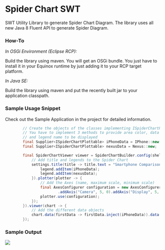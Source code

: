# Spider Chart SWT

SWT Utility Library to generate Spider Chart Diagram. The library uses all new Java 8 Fluent API to generate Spider Diagram.

### How-To

*In OSGi Environment (Eclipse RCP):*

Build the library using maven. You will get an OSGi bundle. You just have to install it in your Equinox runtime by just adding it to your RCP target platform.

*In Java SE:*

Build the library using maven and put the recently built jar to your application classpath.

### Sample Usage Snippet

Check out the Sample Application in the project for detailed information.

``` java
		// Create the objects of the classes implementing ISpiderChartPlottable
		// You have to implement 3 methods to provide area color, data points to be plotted 
		// and legend name to be displayed
		final Supplier<ISpiderChartPlottable> iPhoneData = IPhone::new;
		final Supplier<ISpiderChartPlottable> nexusData = Nexus::new;

		final SpiderChartViewer viewer = SpiderChartBuilder.config(shell, settings -> {
			// Add title and legends to the Spider Chart
			settings.title(title -> title.text = "Smartphone Comparison Scale").legend(legend -> {
				legend.addItem(iPhoneData);
				legend.addItem(nexusData);
			}).plotter(plotter -> {
				// Add the Axes (name, maximum scale, minimum scale)
				final AxesConfigurer configuration = new AxesConfigurer.Builder().addAxis("Battery", 5, 0)
						.addAxis("Camera", 5, 0).addAxis("Display", 5, 0).addAxis("Memory", 5, 0).addAxis("Brand", 5, 0).build();
				plotter.use(configuration);
			});
		}).viewer(chart -> {
			// Add the different data objects
			chart.data(firstData -> firstData.inject(iPhoneData)).data(secondData -> secondData.inject(nexusData));
		});
```

### Sample Output

<img src="http://s8.postimg.org/708bj2jhh/Screen_Shot_2016_02_06_at_11_34_58_AM.png">

